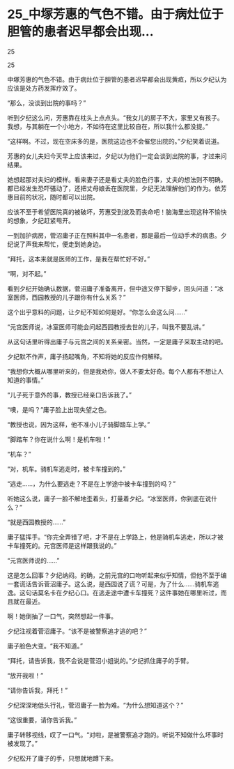 # 25_中塚芳惠的气色不错。由于病灶位于胆管的患者迟早都会出现...

25

25

中塚芳惠的气色不错。由于病灶位于胆管的患者迟早都会出现黄疸，所以夕纪认为应该是处方药发挥疗效了。

“那么，没谈到出院的事吗？”

听到夕纪这么问，芳惠靠在枕头上点点头。“我女儿的房子不大，家里又有孩子。我想，与其躺在一个小地方，不如待在这里比较自在，所以我什么都没提。”

“这样啊。不过，现在空床多的是，医院这边也不会催您出院的。”夕纪笑着说道。

芳惠的女儿夫妇今天早上应该来过，夕纪以为他们一定会谈到出院的事，才过来问结果。

她想起那对夫妇的模样。看来妻子还是看丈夫的脸色行事，丈夫的想法则不明确。都已经发生恐吓骚动了，还把丈母娘丢在医院里，夕纪无法理解他们的作为。依芳惠目前的状况，随时都可以出院。

应该不至于希望医院真的被破坏，芳惠受到波及而丧命吧！脑海里出现这种不愉快的想象，夕纪赶紧甩开。

一到加护病房，菅沼庸子正在照料其中一名患者，那是最后一位动手术的病患。夕纪说了声我来帮忙，便走到她身边。

“拜托，这本来就是医师的工作，是我在帮忙好不好。”

“啊，对不起。”

看到夕纪开始确认数据，菅沼庸子准备离开，但中途又停下脚步，回头问道：“冰室医师，西园教授的儿子跟你有什么关系？”

这个出乎意料的问题，让夕纪不知如何是好。“你怎么会这么问……”

“元宫医师说，冰室医师可能会问起西园教授去世的儿子，叫我不要乱讲。”

从这句话里听得出庸子与元宫之间的关系亲密。当然，一定是庸子采取主动的吧。

夕纪默不作声，庸子扬起嘴角，不知将她的反应作何解释。

“我想你大概从哪里听来的，但是我劝你，做人不要太好奇。每个人都有不想让人知道的事情。”

“儿子死于意外的事，教授已经亲口告诉我了。”

“噢，是吗？”庸子脸上出现失望之色。

“教授也说，因为这样，他不准小儿子骑脚踏车上学。”

“脚踏车？你在说什么啊！是机车啦！”

“机车？”

“对，机车。骑机车逃走时，被卡车撞到的。”

“逃走……，为什么要逃走？不是在上学途中被卡车撞到的吗？”

听她这么说，庸子一脸不解地歪着头，打量着夕纪。“冰室医师，你到底在说什么？”

“就是西园教授的……”

庸子猛挥手。“你完全弄错了吧，才不是在上学路上，他是骑机车逃走，所以才被卡车撞死的。元宫医师是这样跟我说的。”

“元宫医师说的……”

这是怎么回事？夕纪纳闷。的确，之前元宫的口吻听起来似乎知情，但他不至于编一套谎话告诉菅沼庸子。这么说，是西园说了谎？可是，为了什么……骑机车逃逸。这句话莫名卡在夕纪心口。在逃走途中遭卡车撞死？这件事她在哪里听过，而且就在最近。

啊！她倒抽了一口气，突然想起一件事。

夕纪注视着菅沼庸子。“该不是被警察追才逃的吧？”

庸子脸色大变。“我不知道。”

“拜托，请告诉我，我不会说是菅沼小姐说的。”夕纪抓住庸子的手臂。

“放开我啦！”

“请你告诉我，拜托！”

夕纪深深地低头行礼，菅沼庸子一脸为难。“为什么想知道这个？”

“这很重要，请你告诉我。”

庸子转移视线，叹了一口气。“对啦，是被警察追才跑的。听说不知做什么坏事时被发现了。”

夕纪松开了庸子的手，只想就地蹲下来。